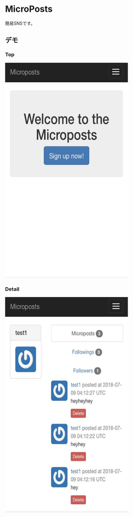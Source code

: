 # MicroPosts

簡易SNSです。

## デモ
### Top
<img src="https://github.com/riku3/kadai-microposts/blob/master/demo/MicroPosts_top_demo.jpg" width="400" height="700">

### Detail
<img src="https://github.com/riku3/kadai-microposts/blob/master/demo/MicroPosts_detail_demo.jpg" width="400" height="700">
